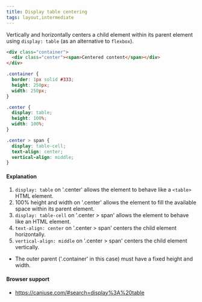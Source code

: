 ```yaml
---
title: Display table centering
tags: layout,intermediate
---
```


Vertically and horizontally centers a child element within its parent element using `display: table` (as an alternative to `flexbox`).

```html
<div class="container">
  <div class="center"><span>Centered content</span></div>
</div>
```

```css
.container {
  border: 1px solid #333;
  height: 250px;
  width: 250px;
}

.center {
  display: table;
  height: 100%;
  width: 100%;
}

.center > span {
  display: table-cell;
  text-align: center;
  vertical-align: middle;
}
```

#### Explanation

1. `display: table` on '.center' allows the element to behave like a `<table>` HTML element.
2. 100% height and width on '.center' allows the element to fill the available space within its parent element.
3. `display: table-cell` on '.center > span' allows the element to behave like an <td> HTML element.
4. `text-align: center` on '.center > span' centers the child element horizontally.
5. `vertical-align: middle` on '.center > span' centers the child element vertically.

- The outer parent ('.container' in this case) must have a fixed height and width.

#### Browser support

- https://caniuse.com/#search=display%3A%20table
